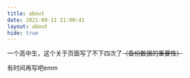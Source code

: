 ```yaml
---
title: about
date: 2021-09-11 21:00:41
layout: about
hide: true
---
```


一个高中生，这个关于页面写了不下四次了~~（备份数据的重要性）~~

有时间再写吧emm
